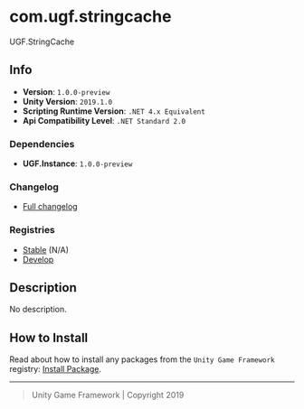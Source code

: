 # com.ugf.stringcache

UGF.StringCache

## Info

- **Version**: `1.0.0-preview`
- **Unity Version**: `2019.1.0`
- **Scripting Runtime Version**: `.NET 4.x Equivalent`
- **Api Compatibility Level**: `.NET Standard 2.0`

### Dependencies

- **UGF.Instance**: `1.0.0-preview`

### Changelog

- [Full changelog][1]

### Registries

- [Stable][2] (N/A)
- [Develop][3]

## Description

No description.

## How to Install

Read about how to install any packages from the `Unity Game Framework` registry: [Install Package][4].

---
> Unity Game Framework | Copyright 2019

[1]: changelog.md
[2]: https://bintray.com/unity-game-framework/stable/com.ugf.stringcache
[3]: https://bintray.com/unity-game-framework/dev/com.ugf.stringcache
[4]: https://github.com/unity-game-framework/ugf-documentation/wiki/Install-Package
